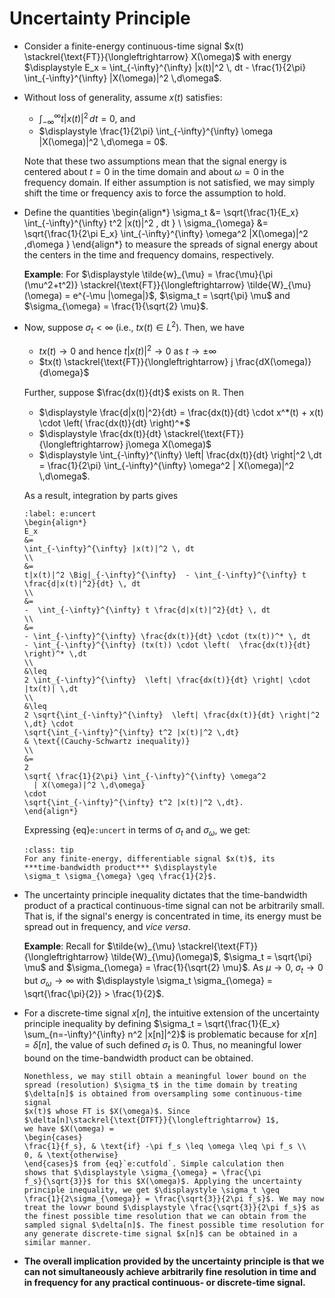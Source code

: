# Uncertainty Principle

* Consider a finite-energy continuous-time signal $x(t)
  \stackrel{\text{FT}}{\longleftrightarrow} X(\omega)$ with energy
  $\displaystyle E_x = \int_{-\infty}^{\infty} |x(t)|^2 \, dt - \frac{1}{2\pi}
  \int_{-\infty}^{\infty} |X(\omega)|^2 \,d\omega$.

* Without loss of generality, assume $x(t)$ satisfies:
  - $\displaystyle\int_{-\infty}^{\infty} t |x(t)|^2 \,
    dt = 0$, and
  - $\displaystyle \frac{1}{2\pi} \int_{-\infty}^{\infty}  \omega
    |X(\omega)|^2 \,d\omega = 0$.

  Note that these two assumptions mean that the signal energy is
  centered about $t=0$ in the time domain and about $\omega = 0$ in
  the frequency domain.  If either assumption is not satisfied, we may
  simply shift the time or frequency axis to force the assumption to
  hold.

* Define the quantities
  \begin{align*}
  \sigma_t 
  &=
  \sqrt{\frac{1}{E_x}
  \int_{-\infty}^{\infty} t^2 |x(t)|^2 \, dt 
  }
  \\
  \sigma_{\omega}
  &=
  \sqrt{\frac{1}{2\pi E_x}
  \int_{-\infty}^{\infty}  \omega^2
    |X(\omega)|^2 \,d\omega
   }
  \end{align*}
  to measure the spreads of signal energy about the centers in the time and
  frequency domains, respectively. 

  **Example**: 
  For $\displaystyle \tilde{w}_{\mu} = \frac{\mu}{\pi (\mu^2+t^2)}
  \stackrel{\text{FT}}{\longleftrightarrow} \tilde{W}_{\mu}(\omega) =
  e^{-\mu |\omega|}$, $\sigma_t = \sqrt{\pi} \mu$ and $\sigma_{\omega} =
  \frac{1}{\sqrt{2} \mu}$.

* Now, suppose $\sigma_t < \infty$ (i.e., $tx(t) \in L^2$). Then, we have
  - $tx(t) \rightarrow 0$ and hence $t|x(t)|^2  \rightarrow 0$ as $t \rightarrow \pm \infty$
  - $tx(t) \stackrel{\text{FT}}{\longleftrightarrow}  j
    \frac{dX(\omega)}{d\omega}$
  
  Further, suppose $\frac{dx(t)}{dt}$ exists on $\mathbb{R}$. Then
  - $\displaystyle \frac{d|x(t)|^2}{dt} = \frac{dx(t)}{dt} \cdot
    x^*(t) + x(t) \cdot \left(  \frac{dx(t)}{dt} \right)^*$
  - $\displaystyle \frac{dx(t)}{dt}
    \stackrel{\text{FT}}{\longleftrightarrow}  j\omega X(\omega)$
  - $\displaystyle \int_{-\infty}^{\infty} \left| \frac{dx(t)}{dt}
    \right|^2 \,dt  = \frac{1}{2\pi} \int_{-\infty}^{\infty} \omega^2
     | X(\omega)|^2 \,d\omega$.
  
  As a result, integration by parts gives
  ```{math}
  :label: e:uncert
  \begin{align*}
  E_x 
  &=
  \int_{-\infty}^{\infty} |x(t)|^2 \, dt 
  \\
  &= 
  t|x(t)|^2 \Big|_{-\infty}^{\infty}  - \int_{-\infty}^{\infty} t
  \frac{d|x(t)|^2}{dt} \, dt
  \\
  &=
  -  \int_{-\infty}^{\infty} t \frac{d|x(t)|^2}{dt} \, dt
  \\
  &=
  - \int_{-\infty}^{\infty} \frac{dx(t)}{dt} \cdot (tx(t))^* \, dt 
  - \int_{-\infty}^{\infty} (tx(t)) \cdot \left(  \frac{dx(t)}{dt}
  \right)^* \,dt
  \\
  &\leq
  2 \int_{-\infty}^{\infty}  \left| \frac{dx(t)}{dt} \right| \cdot 
  |tx(t)| \,dt
  \\
  &\leq 
  2 \sqrt{\int_{-\infty}^{\infty}  \left| \frac{dx(t)}{dt} \right|^2
  \,dt} \cdot
  \sqrt{\int_{-\infty}^{\infty} t^2 |x(t)|^2 \,dt}
  & \text{(Cauchy-Schwartz inequality)}
  \\
  &=
  2 
  \sqrt{ \frac{1}{2\pi} \int_{-\infty}^{\infty} \omega^2
    | X(\omega)|^2 \,d\omega}
  \cdot
  \sqrt{\int_{-\infty}^{\infty} t^2 |x(t)|^2 \,dt}.
  \end{align*}
  ```
  Expressing {eq}`e:uncert` in terms of $\sigma_t$ and
  $\sigma_{\omega}$, we get:
  ```{admonition} Uncertainty Principle
  :class: tip
  For any finite-energy, differentiable signal $x(t)$, its
  ***time-bandwidth product*** $\displaystyle
  \sigma_t \sigma_{\omega} \geq \frac{1}{2}$.
  ```

* The uncertainty principle inequality dictates that the
  time-bandwidth product of a practical continuous-time signal can not be
  arbitrarily small. That is, if the signal's energy is concentrated
  in time, its energy must be spread out in frequency, and *vice versa*.

  **Example**: Recall for $\tilde{w}_{\mu}
  \stackrel{\text{FT}}{\longleftrightarrow}  \tilde{W}_{\mu}(\omega)$, 
  $\sigma_t = \sqrt{\pi} \mu$ and $\sigma_{\omega} =
  \frac{1}{\sqrt{2} \mu}$. As $\mu \rightarrow 0$, $\sigma_t
  \rightarrow 0$ but $\sigma_{\omega} \rightarrow \infty$ with
  $\displaystyle \sigma_t \sigma_{\omega} = \sqrt{\frac{\pi}{2}} >
  \frac{1}{2}$.

* For a discrete-time signal $x[n]$, the intuitive extension of the
  uncertainty principle inequality by defining $\sigma_t 
  = \sqrt{\frac{1}{E_x} \sum_{n=-\infty}^{\infty} n^2 |x[n]|^2}$ is
  problematic because for $x[n]=\delta[n]$, the value of such defined
  $\sigma_t$ is $0$. Thus, no meaningful lower bound on the
  time-bandwidth product can be obtained.
  ```{tip}
  Nonethless, we may still obtain a meaningful lower bound on the
  spread (resolution) $\sigma_t$ in the time domain by treating
  $\delta[n]$ is obtained from oversampling some continuous-time signal
  $x(t)$ whose FT is $X(\omega)$. Since 
  $\delta[n]\stackrel{\text{DTFT}}{\longleftrightarrow} 1$,
  we have $X(\omega) =
  \begin{cases} 
  \frac{1}{f_s}, & \text{if} -\pi f_s \leq \omega \leq \pi f_s \\
  0, & \text{otherwise}
  \end{cases}$ from {eq}`e:cutfold`. Simple calculation then
  shows that $\displaystyle \sigma_{\omega} = \frac{\pi
  f_s}{\sqrt{3}}$ for this $X(\omega)$. Applying the uncertainty
  principle inequality, we get $\displaystyle \sigma_t \geq
  \frac{1}{2\sigma_{\omega}} = \frac{\sqrt{3}}{2\pi f_s}$. We may now
  treat the lovwr bound $\displaystyle \frac{\sqrt{3}}{2\pi f_s}$ as
  the finest possible time resolution that we can obtain from the
  sampled signal $\delta[n]$. The finest possible time resolution for
  any generate discrete-time signal $x[n]$ can be obtained in a
  similar manner.
  ```

* **The overall implication provided by the uncertainty principle is
  that we can not simultaneously achieve arbitrarily fine resolution
  in time and in frequency for any practical continuous- or
  discrete-time signal.**
